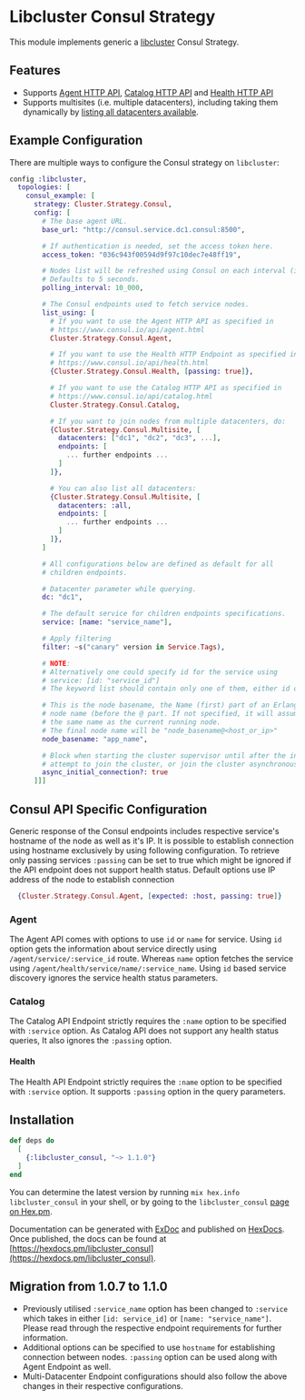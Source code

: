 # Libcluster Consul Strategy

This module implements generic a [libcluster](https://github.com/bitwalker/libcluster) Consul Strategy.

## Features

- Supports [Agent HTTP API](https://www.consul.io/api/agent.html), [Catalog HTTP API](https://www.consul.io/api/catalog.html) and [Health HTTP API](https://www.consul.io/api/health.html)
- Supports multisites (i.e. multiple datacenters), including taking them dynamically by [listing all datacenters available](https://www.consul.io/api/catalog.html#list-datacenters).

## Example Configuration

There are multiple ways to configure the Consul strategy on `libcluster`:

```elixir
config :libcluster,
  topologies: [
    consul_example: [
      strategy: Cluster.Strategy.Consul,
      config: [
        # The base agent URL.
        base_url: "http://consul.service.dc1.consul:8500",

        # If authentication is needed, set the access token here.
        access_token: "036c943f00594d9f97c10dec7e48ff19",

        # Nodes list will be refreshed using Consul on each interval (in µs).
        # Defaults to 5 seconds.
        polling_interval: 10_000,

        # The Consul endpoints used to fetch service nodes.
        list_using: [
          # If you want to use the Agent HTTP API as specified in
          # https://www.consul.io/api/agent.html
          Cluster.Strategy.Consul.Agent,

          # If you want to use the Health HTTP Endpoint as specified in
          # https://www.consul.io/api/health.html
          {Cluster.Strategy.Consul.Health, [passing: true]},

          # If you want to use the Catalog HTTP API as specified in
          # https://www.consul.io/api/catalog.html
          Cluster.Strategy.Consul.Catalog,

          # If you want to join nodes from multiple datacenters, do:
          {Cluster.Strategy.Consul.Multisite, [
            datacenters: ["dc1", "dc2", "dc3", ...],
            endpoints: [
              ... further endpoints ...
            ]
          ]},

          # You can also list all datacenters:
          {Cluster.Strategy.Consul.Multisite, [
            datacenters: :all,
            endpoints: [
              ... further endpoints ...
            ]
          ]},
        ]

        # All configurations below are defined as default for all
        # children endpoints.

        # Datacenter parameter while querying.
        dc: "dc1",

        # The default service for children endpoints specifications.
        service: [name: "service_name"],

        # Apply filtering
        filter: ~s("canary" version in Service.Tags),

        # NOTE:
        # Alternatively one could specify id for the service using
        # service: [id: "service_id"]
        # The keyword list should contain only one of them, either id or name.

        # This is the node basename, the Name (first) part of an Erlang
        # node name (before the @ part. If not specified, it will assume
        # the same name as the current running node.
        # The final node name will be "node_basename@<host_or_ip>"
        node_basename: "app_name",

        # Block when starting the cluster supervisor until after the initial
        # attempt to join the cluster, or join the cluster asynchronously.
        async_initial_connection?: true
      ]]]
```

## Consul API Specific Configuration

Generic response of the Consul endpoints includes respective service's hostname of the node as well as it's IP. It is possible to establish connection using hostname exclusively by using following configuration. To retrieve only passing services `:passing` can be set to true which might be ignored if the API endpoint does not support health status. Default options use IP address of the node to establish connection

```elixir
  {Cluster.Strategy.Consul.Agent, [expected: :host, passing: true]}
```

### Agent

The Agent API comes with options to use `id` or `name` for service. Using `id` option gets the information about service directly using `/agent/service/:service_id` route. Whereas `name` option fetches the service using `/agent/health/service/name/:service_name`. Using `id` based service discovery ignores the service health status parameters. 

### Catalog

The Catalog API Endpoint strictly requires the `:name` option to be specified with `:service` option. As Catalog API does not support any health status queries, It also ignores the `:passing` option. 

#### Health

The Health API Endpoint strictly requires the `:name` option to be specified with `:service` option. It supports `:passing` option in the query parameters.


## Installation

```elixir
def deps do
  [
    {:libcluster_consul, "~> 1.1.0"}
  ]
end
```

You can determine the latest version by running `mix hex.info libcluster_consul` in your shell, or by going to the `libcluster_consul` [page on Hex.pm](https://hex.pm/packages/libcluster_consul).

Documentation can be generated with [ExDoc](https://github.com/elixir-lang/ex_doc) and published on [HexDocs](https://hexdocs.pm). Once published, the docs can be found at [https://hexdocs.pm/libcluster_consul](https://hexdocs.pm/libcluster_consul).

## Migration from 1.0.7 to 1.1.0

* Previously utilised `:service_name` option has been changed to `:service` which takes in either `[id: service_id]` or `[name: "service_name"]`. Please read through the respective endpoint requirements for further information.
* Additional options can be specified to use `hostname` for establishing connection between nodes. `:passing` option can be used along with Agent Endpoint as well.
* Multi-Datacenter Endpoint configurations should also follow the above changes in their respective configurations. 
